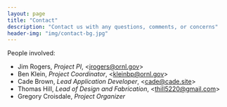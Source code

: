 ```yaml
---
layout: page
title: "Contact"
description: "Contact us with any questions, comments, or concerns"
header-img: "img/contact-bg.jpg"
---
```


People involved:
  * Jim Rogers, *Project PI*, &lt;<jrogers@ornl.gov>&gt;
  * Ben Klein, *Project Coordinator*, &lt;<kleinbp@ornl.gov>&gt;
  * Cade Brown, *Lead Application Developer*, &lt;<cade@cade.site>&gt;
  * Thomas Hill, *Lead of Design and Fabrication*, &lt;<thill5220@gmail.com>&gt;
  * Gregory Croisdale, *Project Organizer*
<!--  * Joanna Reed, *Lead Graphics Design*, &lt;<reedjk@ornl.gov>&gt; -->
<!--  * Jacob McDaniel, *Lead Animator* -->

<!-- For some people, a second, personal email is left. This is because they are interns without access to ORNL issued emails outside of summer, and if no response is received from their official email, try the second listed email. -->
